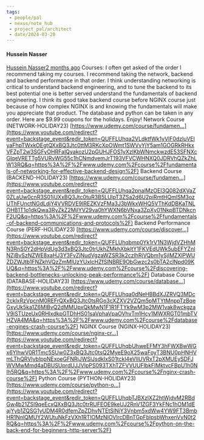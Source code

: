 ```yaml
---
tags:
 - people/pal
 - nexus/note_hub
 - project_pal/architect
 - date/2024-03-20
---
```





#### Hussein Nasser 
[Hussein Nasser](https://www.youtube.com/@hnasr)[2 months ago](https://www.youtube.com/post/UgkxP1gt8G6Q2km-sawPiuRzktbXo6eLEl0B)
Courses: 
I often get asked of the order I recommend taking my courses. I recommend taking the network, backend and backend performance in that order. I think understanding networking is critical to understand backend engineering, and to tune the backend to its best potential one is better served understand the fundamentals of backend engineering. I think its good take backend course before NGINX course just because of how complex NGINX is and knowing the fundamentals will make you appreciate that product. The database and python can be taken in any order. Here are $9.99 coupons for the holidays. Enjoy! Network Course (NETWORK-HOLIDAY23) [https://www.udemy.com/course/fundamen...](https://www.youtube.com/redirect?event=backstage_event&redir_token=QUFFLUhqa2VLdktfWk1yVlF0dzluVElyaFhpTWxkOEgtQXxBQ3Jtc0ttM3RKcXpOWmt1SWVvYjY5am1GOGRkRHkxVFZpT2w3SGFyOHRFalQyakozU2pGUHJFOS1yXzlKbWNmckwzdE53SFNXcGlqeVRETTg5VURvWG55c1hCNmdvemJrT193VFVCWHNXQ0JDRVhQZkZhLW13RQ&q=https%3A%2F%2Fwww.udemy.com%2Fcourse%2Ffundamentals-of-networking-for-effective-backend-design%2F) Backend Course (BACKEND-HOLIDAY23) [https://www.udemy.com/course/fundamen...](https://www.youtube.com/redirect?event=backstage_event&redir_token=QUFFLUhqa2pnalMzOEI3Q082dXVaZ0ZLaUw0cnR3S01jUXxBQ3Jtc0tuR3B5LUlpT3ZSa2d6U2piRmtHQmlSM3ozUThFUnctNGdLdjY4VVRDVE9IREZKVzFMa3J3bWkxWHQ5VThKdDBKaTNLOHB1T1o1dkQwa3RyZkZ2MjlYV29va0hYWXN6bVNxa3ZpXy01NkpBTDNkcnF2UQ&q=https%3A%2F%2Fwww.udemy.com%2Fcourse%2Ffundamentals-of-backend-communications-and-protocols%2F) Backend Performance Course (PERF-HOLIDAY23) [https://www.udemy.com/course/discover...](https://www.youtube.com/redirect?event=backstage_event&redir_token=QUFFLUhqbmp0Yk1rV1N3WjdVZHhMN3RnS0Y2dHpVdUg3d3xBQ3Jtc0trUkhZMkhXbkltY1FKVEdUWk5ubEFYZnlNZjBvSzNZWE8xaHJ3Y3FvZjNudVgzaWZSR3k2czlhRjVQbm1ySjlMZXlPWUZDZWJtb1FNZkhVQzZmMlUzYUxIcHZfSlNBRE9ObGwzc2s0bTA2clNpd09KUQ&q=https%3A%2F%2Fwww.udemy.com%2Fcourse%2Fdiscovering-backend-bottlenecks-unlocking-peak-performance%2F) Database Course (DATABASE-HOLIDAY23) [https://www.udemy.com/course/database...](https://www.youtube.com/redirect?event=backstage_event&redir_token=QUFFLUhqa0dNeHBBdXJZRVQ3MDc2cklxRzVpcnM0REFrQXxBQ3Jtc0tsRGo3cXZXV2VZQm5pMTYtMnppTzBqeGxyUk5ka1Z6MlBvQ2dMMUpxQkMwN1F1R1FTYk9wM3p2MW1vak8wckgzaV9iSTUzeUx0RHIxdkpGTDhHS01saVphaVpaOVhvTm1Hcy1MWXRGT01mbTVHZVA4MA&q=https%3A%2F%2Fwww.udemy.com%2Fcourse%2Fdatabase-engines-crash-course%2F) NGINX Course (NGINX-HOLIDAY23) [https://www.udemy.com/course/nginx-cr...](https://www.youtube.com/redirect?event=backstage_event&redir_token=QUFFLUhqbUhweEFMY3hFWXBwWGx6YlhwV0R1Tmc5SUw0Z3xBQ3Jtc0tsQ2MyeE9oX25waFoyT3BNU0pHNHVmLThQRVIyblppNExoeGFNRjJWSlJsdkIxS01tckl4eVllUVRxT2pXMUEySDFJWVMwMmd4aDBUSUprdUJJVlpPS093TXhTZFVVUUFlbkFlMktvcFBpU1h0Nlh5RQ&q=https%3A%2F%2Fwww.udemy.com%2Fcourse%2Fnginx-crash-course%2F) Python Course (PYTHON-HOLIDAY23) [https://www.udemy.com/course/python-o...](https://www.youtube.com/redirect?event=backstage_event&redir_token=QUFFLUhqbTJBXzlXZ2htWjdvM2RBdGw4b21ZSl9qeEcxQXxBQ3Jtc0trRUFEOE9keUJ2RnV1ZGF3YkFNc1hOM1dEajYyb1ZQSG1yUDM4R0dfemZpZDhvNTEtSlNjY3Vnbm5xdWw4YW9FT3BmbHR1NnlQMUY2WUtuNkFzVXh1RTlOMzNIOVlrcDBnTGpFblpsbWhxenVvN0t2RQ&q=https%3A%2F%2Fwww.udemy.com%2Fcourse%2Fpython-on-the-back-end-for-beginners-http-server%2F)
